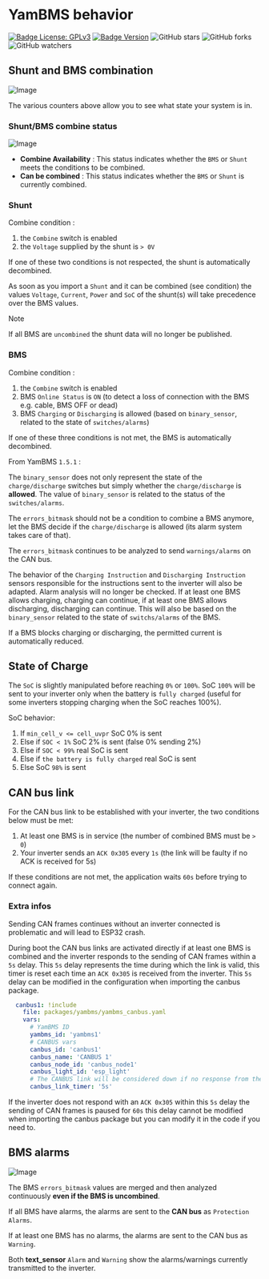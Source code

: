 # YamBMS behavior

[![Badge License: GPLv3](https://img.shields.io/badge/License-GPLv3-brightgreen.svg)](https://www.gnu.org/licenses/gpl-3.0)
[![Badge Version](https://img.shields.io/github/v/release/Sleeper85/esphome-yambms?include_prereleases&color=yellow&logo=DocuSign&logoColor=white)](https://github.com/Sleeper85/esphome-yambms/releases/latest)
![GitHub stars](https://img.shields.io/github/stars/Sleeper85/esphome-yambms)
![GitHub forks](https://img.shields.io/github/forks/Sleeper85/esphome-yambms)
![GitHub watchers](https://img.shields.io/github/watchers/Sleeper85/esphome-yambms)

## Shunt and BMS combination

![Image](../../images/YamBMS_Combine_switch.png "YamBMS_Combine_switch")

The various counters above allow you to see what state your system is in.

### Shunt/BMS combine status

![Image](../../images/YamBMS_Combine_Status.png "YamBMS_Combine_Status")

* **Combine Availability** : This status indicates whether the `BMS` or `Shunt` meets the conditions to be combined.
* **Can be combined** : This status indicates whether the `BMS` or `Shunt` is currently combined.

### Shunt

Combine condition :
1) the `Combine` switch is enabled
2) the `Voltage` supplied by the shunt is `> 0V`

If one of these two conditions is not respected, the shunt is automatically decombined.

As soon as you import a `Shunt` and it can be combined (see condition) the values ​​`Voltage`, `Current`, `Power` and `SoC` of the shunt(s) will take precedence over the BMS values.

> [!NOTE]
> If all BMS are `uncombined` the shunt data will no longer be published.

### BMS

Combine condition :
1) the `Combine` switch is enabled
2) BMS `Online Status` is `ON` (to detect a loss of connection with the BMS e.g. cable, BMS OFF or dead)
3) BMS `Charging` or `Discharging` is allowed (based on `binary_sensor`, related to the state of `switches/alarms`)

If one of these three conditions is not met, the BMS is automatically decombined.

From YamBMS `1.5.1` :

The `binary_sensor` does not only represent the state of the `charge/discharge` switches but simply whether the `charge/discharge` is **allowed**. The value of `binary_sensor` is related to the status of the `switches/alarms`.

The `errors_bitmask` should not be a condition to combine a BMS anymore, let the BMS decide if the `charge/discharge` is allowed (its alarm system takes care of that).

The `errors_bitmask` continues to be analyzed to send `warnings/alarms` on the CAN bus.

The behavior of the `Charging Instruction` and `Discharging Instruction` sensors responsible for the instructions sent to the inverter will also be adapted. Alarm analysis will no longer be checked. If at least one BMS allows charging, charging can continue, if at least one BMS allows discharging, discharging can continue. This will also be based on the `binary_sensor` related to the state of `switchs/alarms` of the BMS.

If a BMS blocks charging or discharging, the permitted current is automatically reduced.

## State of Charge

The `SoC` is slightly manipulated before reaching `0%` or `100%`.
SoC `100%` will be sent to your inverter only when the battery is `fully charged` (useful for some inverters stopping charging when the SoC reaches 100%).

SoC behavior:
1) If `min_cell_v <= cell_uvpr` SoC 0% is sent
2) Else if `SOC < 1%` SoC 2% is sent (false 0% sending 2%)
3) Else if `SOC < 99%` real SoC is sent
4) Else if `the battery is fully charged` real SoC is sent
5) Else SoC `98%` is sent

## CAN bus link

For the CAN bus link to be established with your inverter, the two conditions below must be met:
1) At least one BMS is in service (the number of combined BMS must be `> 0`)
2) Your inverter sends an `ACK 0x305` every `1s` (the link will be faulty if no ACK is received for 5s)

If these conditions are not met, the application waits `60s` before trying to connect again.

### Extra infos

Sending CAN frames continues without an inverter connected is problematic and will lead to ESP32 crash.

During boot the CAN bus links are activated directly if at least one BMS is combined and the inverter responds to the sending of CAN frames within a `5s` delay.
This `5s` delay represents the time during which the link is valid, this timer is reset each time an `ACK 0x305` is received from the inverter.
This `5s` delay can be modified in the configuration when importing the canbus package.

```YAML
  canbus1: !include
    file: packages/yambms/yambms_canbus.yaml
    vars:
      # YamBMS ID
      yambms_id: 'yambms1'
      # CANBUS vars
      canbus_id: 'canbus1'
      canbus_name: 'CANBUS 1'
      canbus_node_id: 'canbus_node1'
      canbus_light_id: 'esp_light'
      # The CANBUS link will be considered down if no response from the inverter (ID 0x305) for 5s
      canbus_link_timer: '5s'
```

If the inverter does not respond with an `ACK 0x305` within this `5s` delay the sending of CAN frames is paused for `60s` this delay cannot be modified when importing the canbus package but you can modify it in the code if you need to.

## BMS alarms

![Image](../../images/YamBMS_BMS_alarms.png "YamBMS_BMS_alarms")

The BMS `errors_bitmask` values ​​are merged and then analyzed continuously **even if the BMS is uncombined**.

If all BMS have alarms, the alarms are sent to the **CAN bus** as `Protection Alarms`.

If at least one BMS has no alarms, the alarms are sent to the CAN bus as `Warning`.

Both **text_sensor** `Alarm` and `Warning` show the alarms/warnings currently transmitted to the inverter.
